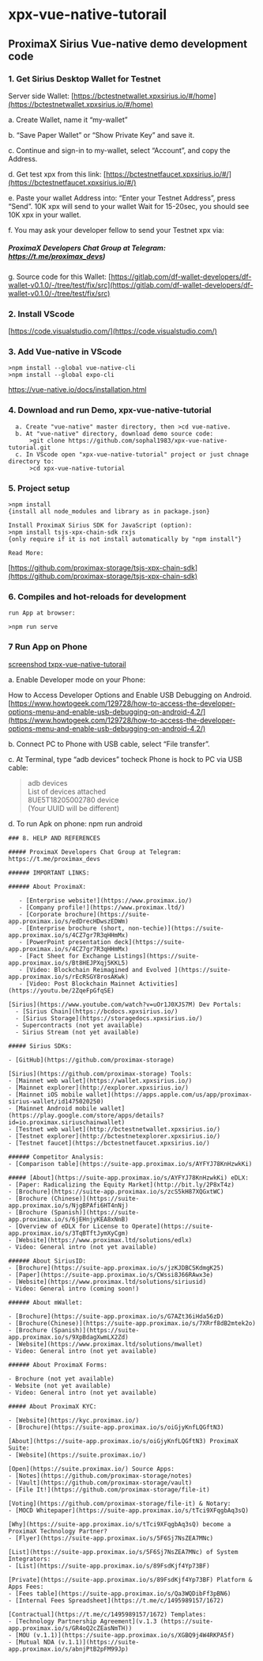 # xpx-vue-native-tutorail

## ProximaX Sirius Vue-native demo development code

### 1. Get Sirius Desktop Wallet for Testnet

  Server side Wallet: [https://bctestnetwallet.xpxsirius.io/#/home](https://bctestnetwallet.xpxsirius.io/#/home)

  a. Create Wallet, name it “my-wallet”

  b. “Save Paper Wallet” or “Show Private Key” and save it.
  
  c. Continue and sign-in to my-wallet, select “Account”, and copy the Address.
  
  d. Get test xpx from this link: [https://bctestnetfaucet.xpxsirius.io/#/](https://bctestnetfaucet.xpxsirius.io/#/)
  
  e. Paste your wallet Address into: “Enter your Testnet Address”, press “Send”. 10K xpx will send to your wallet
  Wait for 15-20sec, you should see 10K xpx in your wallet.
  
  f. You may ask your developer fellow to send your Testnet xpx via:
  ##### ProximaX Developers Chat Group at Telegram:  https://t.me/proximax_devs)
  
  g. Source code for this Wallet:
  [https://gitlab.com/df-wallet-developers/df-wallet-v0.1.0/-/tree/test/fix/src](https://gitlab.com/df-wallet-developers/df-wallet-v0.1.0/-/tree/test/fix/src) 
  
### 2. Install VScode 

  [https://code.visualstudio.com/](https://code.visualstudio.com/)

### 3. Add Vue-native in VScode
```
>npm install --global vue-native-cli
>npm install --global expo-cli
```
https://vue-native.io/docs/installation.html

### 4. Download and run Demo, xpx-vue-native-tutorial
```
  a. Create "vue-native" master directory, then >cd vue-native.
  b. At "vue-native" directory, download demo source code: 
      >git clone https://github.com/sophal1983/xpx-vue-native-tutorial.git
  c. In VScode open "xpx-vue-native-tutorial" project or just chnage directory to: 
      >cd xpx-vue-native-tutorial 
```

### 5. Project setup
```
>npm install
{install all node_modules and library as in package.json}

Install ProximaX Sirius SDK for JavaScript (option):
>npm install tsjs-xpx-chain-sdk rxjs
{only require if it is not install automatically by "npm install"}

Read More:
```

[https://github.com/proximax-storage/tsjs-xpx-chain-sdk](https://github.com/proximax-storage/tsjs-xpx-chain-sdk)

### 6. Compiles and hot-reloads for development
```
run App at browser:

>npm run serve

```
### 7 Run App on Phone
[screenshod txpx-vue-native-tutorail](https://photos.app.goo.gl/isgS3LB7VvNBrxNF7)

a. Enable Developer mode on your Phone:

How to Access Developer Options and Enable USB Debugging on Android. [https://www.howtogeek.com/129728/how-to-access-the-developer-options-menu-and-enable-usb-debugging-on-android-4.2/](https://www.howtogeek.com/129728/how-to-access-the-developer-options-menu-and-enable-usb-debugging-on-android-4.2/)

b. Connect PC to Phone with USB cable, select “File transfer”.  

c. At Terminal, type “adb devices” tocheck Phone is hock to PC via USB cable:<br/>
 >adb devices<br/>
 List of devices attached<br/>
 8UE5T18205002780 device<br/>
(Your UUID will be different)<br/>

d. To run Apk on phone: npm run android
```
### 8. HELP AND REFERENCES

##### ProximaX Developers Chat Group at Telegram:  https://t.me/proximax_devs

###### IMPORTANT LINKS:

###### About ProximaX:

   - [Enterprise website!](https://www.proximax.io/)
   - [Company profile!](https://www.proximax.ltd/)
   - [Corporate brochure](https://suite-app.proximax.io/s/edDrecHDwszEDWm)
   - [Enterprise brochure (short, non-techie)](https://suite-app.proximax.io/s/4CZ7gr7R3qHHmMx)
   - [PowerPoint presentation deck](https://suite-app.proximax.io/s/4CZ7gr7R3qHHmMx)
   - [Fact Sheet for Exchange Listings](https://suite-app.proximax.io/s/Bt8HEJPXqj5KKL5)
   - [Video: Blockchain Reimagined and Evolved ](https://suite-app.proximax.io/s/rEcRSGY8rosAKwk)
   - [Video: Post Blockchain Mainnet Activities](https://youtu.be/2ZqeFpGfqSE)

[Sirius](https://www.youtube.com/watch?v=uOr1J0XJS7M) Dev Portals:
  - [Sirius Chain](https://bcdocs.xpxsirius.io/)
  - [Sirius Storage](https://storagedocs.xpxsirius.io/)
  - Supercontracts (not yet available)
  - Sirius Stream (not yet available)

##### Sirius SDKs:

- [GitHub](https://github.com/proximax-storage)

[Sirius](https://github.com/proximax-storage) Tools:
- [Mainnet web wallet](https://wallet.xpxsirius.io/)
- [Mainnet explorer](http://explorer.xpxsirius.io/)
- [Mainnet iOS mobile wallet](https://apps.apple.com/us/app/proximax-sirius-wallet/id1475020250)
- [Mainnet Android mobile wallet](https://play.google.com/store/apps/details?id=io.proximax.siriuschainwallet)
- [Testnet web wallet](http://bctestnetwallet.xpxsirius.io/)
- [Testnet explorer](http://bctestnetexplorer.xpxsirius.io/)
- [Testnet faucet](https://bctestnetfaucet.xpxsirius.io/) 
 
###### Competitor Analysis:
- [Comparison table](https://suite-app.proximax.io/s/AYFYJ78KnHzwkKi)

##### [About](https://suite-app.proximax.io/s/AYFYJ78KnHzwkKi) eDLX:
- [Paper: Radicalizing the Equity Market](http://bit.ly/2P8xT4z)
- [Brochure](https://suite-app.proximax.io/s/zcS5kH87XQGxtWC)
- [Brochure (Chinese)](https://suite-app.proximax.io/s/NjgBPAfi6HT4nNj)
- [Brochure (Spanish)](https://suite-app.proximax.io/s/6jEHnjyKEA8xNnB)
- [Overview of eDLX for License to Operate](https://suite-app.proximax.io/s/3TqBTftJymXyCgm)
- [Website](https://www.proximax.ltd/solutions/edlx)
- Video: General intro (not yet available)

###### About SiriusID:
- [Brochure](https://suite-app.proximax.io/s/jzKJDBCSKdmgK25)
- [Paper](https://suite-app.proximax.io/s/CWssi8J66RAwx3e)
- [Website](https://www.proximax.ltd/solutions/siriusid)
- Video: General intro (coming soon!)

###### About mWallet:

- [Brochure](https://suite-app.proximax.io/s/G7AZt36iHda56zD)
- [Brochure(Chinese)](https://suite-app.proximax.io/s/7XRrf8dB2mtek2o)
- [Brochure (Spanish)](https://suite-app.proximax.io/s/9XpBdagXwmLX2Zd)
- [Website](https://www.proximax.ltd/solutions/mwallet) 
- Video: General intro (not yet available)

###### About ProximaX Forms:

- Brochure (not yet available)
- Website (not yet available)
- Video: General intro (not yet available)

##### About ProximaX KYC:

- [Website](https://kyc.proximax.io/)
- [Brochure](https://suite-app.proximax.io/s/oiGjyKnfLQGftN3)

[About](https://suite-app.proximax.io/s/oiGjyKnfLQGftN3) ProximaX Suite:
- [Website](https://suite.proximax.io/)

[Open](https://suite.proximax.io/) Source Apps:
- [Notes](https://github.com/proximax-storage/notes)
- [Vault](https://github.com/proximax-storage/vault)
- [File It!](https://github.com/proximax-storage/file-it)

[Voting](https://github.com/proximax-storage/file-it) & Notary:
- [MOCD Whitepaper](https://suite-app.proximax.io/s/tTci9XFqgbAq3sQ)

[Why](https://suite-app.proximax.io/s/tTci9XFqgbAq3sQ) become a ProximaX Technology Partner?
- [Flyer](https://suite-app.proximax.io/s/5F6Sj7NsZEA7MNc)

[List](https://suite-app.proximax.io/s/5F6Sj7NsZEA7MNc) of System Integrators:
- [List](https://suite-app.proximax.io/s/89FsdKjf4Yp73BF)

[Private](https://suite-app.proximax.io/s/89FsdKjf4Yp73BF) Platform & Apps Fees:
- [Fees table](https://suite-app.proximax.io/s/Qa3WQDibFf3pBN6)
- [Internal Fees Spreadsheet](https://t.me/c/1495989157/1672)

[Contractual](https://t.me/c/1495989157/1672) Templates:
- [Technology Partnership Agreement](v.1.3 (https://suite-app.proximax.io/s/GR4oQ2cZEasNmTH))
- [MOU (v.1.1)](https://suite-app.proximax.io/s/XGBQ9j4W4RKPA5f)
- [Mutual NDA (v.1.1)](https://suite-app.proximax.io/s/abnjPtB2pFM99Jp)

  
